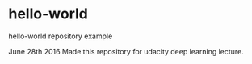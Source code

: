 # hello-world
hello-world repository example

June 28th 2016
Made this repository for udacity deep learning lecture.
